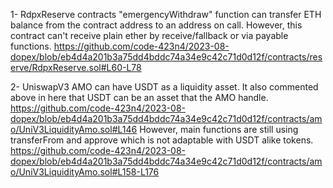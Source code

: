 1- RdpxReserve contracts "emergencyWithdraw" function can transfer ETH balance from the contract address to an address on call. However, this contract can't receive plain ether by receive/fallback or via payable functions. 
https://github.com/code-423n4/2023-08-dopex/blob/eb4d4a201b3a75dd4bddc74a34e9c42c71d0d12f/contracts/reserve/RdpxReserve.sol#L60-L78


2- UniswapV3 AMO can have USDT as a liquidity asset. It also commented above in here that USDT can be an asset that the AMO handle. https://github.com/code-423n4/2023-08-dopex/blob/eb4d4a201b3a75dd4bddc74a34e9c42c71d0d12f/contracts/amo/UniV3LiquidityAmo.sol#L146
However, main functions are still using transferFrom and approve which is not adaptable with USDT alike tokens. https://github.com/code-423n4/2023-08-dopex/blob/eb4d4a201b3a75dd4bddc74a34e9c42c71d0d12f/contracts/amo/UniV3LiquidityAmo.sol#L158-L176

